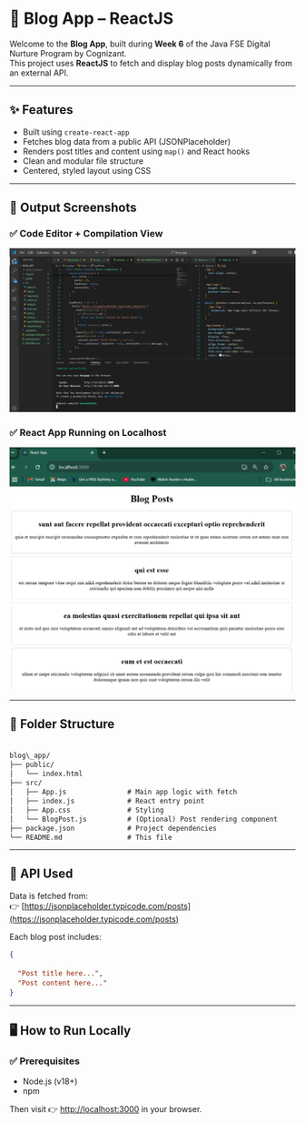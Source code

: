 
# 📝 Blog App – ReactJS

Welcome to the **Blog App**, built during **Week 6** of the Java FSE Digital Nurture Program by Cognizant.  
This project uses **ReactJS** to fetch and display blog posts dynamically from an external API.

---

## ✨ Features

- Built using `create-react-app`
- Fetches blog data from a public API (JSONPlaceholder)
- Renders post titles and content using `map()` and React hooks
- Clean and modular file structure
- Centered, styled layout using CSS

---

## 📸 Output Screenshots

### ✅ Code Editor + Compilation View  
![Code and Compilation](https://github.com/Suhana-Samanta/Cognizant-Digital-Nurture-4.0-JavaFSE-SupersetID-6403192-/raw/main/Week%206/4.%20ReactJS-HOL/blog_app/Output/code%20and%20compilation.png)

### ✅ React App Running on Localhost  
![React App on Localhost](https://github.com/Suhana-Samanta/Cognizant-Digital-Nurture-4.0-JavaFSE-SupersetID-6403192-/raw/main/Week%206/4.%20ReactJS-HOL/blog_app/Output/react%20app%20in%20local%20host.png)

---

## 📂 Folder Structure

```

blog\_app/
├── public/
│   └── index.html
├── src/
│   ├── App.js               # Main app logic with fetch
│   ├── index.js             # React entry point
│   ├── App.css              # Styling
│   └── BlogPost.js          # (Optional) Post rendering component
├── package.json             # Project dependencies
└── README.md                # This file

````

---

## 🔗 API Used

Data is fetched from:  
👉 [https://jsonplaceholder.typicode.com/posts](https://jsonplaceholder.typicode.com/posts)

Each blog post includes:

```json
{

  "Post title here...",
  "Post content here..."
}
````

---

## 🖥️ How to Run Locally

### ✅ Prerequisites

* Node.js (v18+)
* npm



Then visit 👉 [http://localhost:3000](http://localhost:3000) in your browser.

